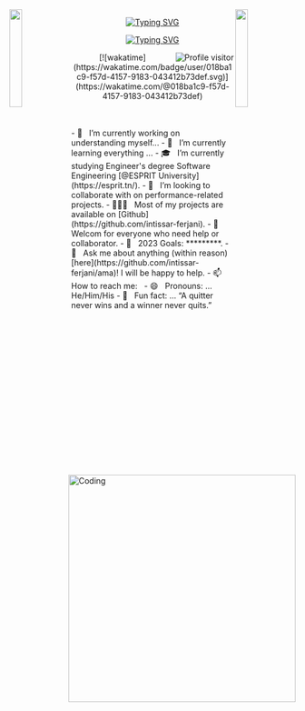 <!--
![logo](logo.png)-->
<img align="left" src="https://user-images.githubusercontent.com/65187002/144930161-2f783401-8d27-4fdf-a2f7-cc0ba32f1f1f.gif" width="21%" style="display:inline;">
<img align="right" src="https://user-images.githubusercontent.com/65187002/144930161-2f783401-8d27-4fdf-a2f7-cc0ba32f1f1f.gif" width="21%" style="display:inline;">
	
<p align="center">
	<a href="https://git.io/typing-svg"><img src="https://readme-typing-svg.demolab.com?&weight=350&size=25&pause=1000&color=F762DB&repeat=false&random=false&width=435&lines=Hi+%F0%9F%91%8B%2C+I'm+Intissar+Ferjani" alt="Typing SVG" /></a>
</p>
<p align="center">
<a align="center" href="https://git.io/typing-svg"><img src="https://readme-typing-svg.demolab.com?font=Fira+Code&weight=200&size=20&pause=1000&color=F762DBFF&random=false&width=435&lines=Passionate+Programmer+from+Tunisia;Full-Stack+web+developer;Young+Software+Engineer+Student;Self-Finder+and+Instructor;Always+learning+new+things" alt="Typing SVG" /></a>
</p>
<p align="center">
<a href="https://komarev.com/ghpvc/?username=intissar-ferjani">
   <img align="right" src="https://komarev.com/ghpvc/?username=intissar-ferjani&label=Visitors&color=0e75b6&style=flat" alt="Profile visitor" />
</a>
<!--[![wakatime](https://wakatime.com/badge/user/018ba1c5-fe7e-4872-88e0-291c793a183a.svg)](https://wakatime.com/@018ba1c5-fe7e-4872-88e0-291c793a183a)-->
[![wakatime](https://wakatime.com/badge/user/018ba1c9-f57d-4157-9183-043412b73def.svg)](https://wakatime.com/@018ba1c9-f57d-4157-9183-043412b73def)
</p>
<img align="right" alt="Coding" width="400" src="https://user-images.githubusercontent.com/74038190/229223263-cf2e4b07-2615-4f87-9c38-e37600f8381a.gif">
<br><br>
- 🔭 &nbsp; I’m currently working on understanding myself...
<!-- - 🎙️ &nbsp; Host the [PRODCAST-NAME]() podcast. -->
- 🌱 &nbsp; I’m currently learning everything ...
<!-- - 👨🏻‍🎓 &nbsp; I graduated with a Bachelor's degree in Computer Science from [ISAMM](http://www.isa2m.rnu.tn/). -->
- 🎓 &nbsp; I’m currently studying Engineer's degree Software Engineering [@ESPRIT University](https://esprit.tn/).
- 👯 &nbsp; I’m looking to collaborate with on performance-related projects.
<!-- - 🤔 &nbsp; I’m looking for help with ... -->
- 👨🏻‍💻 &nbsp; Most of my projects are available on [Github](https://github.com/intissar-ferjani).
- 🤝 &nbsp; Welcom for everyone who need help or collaborator.
- 🥅 &nbsp; 2023 Goals: *********.
- 💬 &nbsp; Ask me about anything (within reason) [here](https://github.com/intissar-ferjani/ama)! I will be happy to help.
- 📫 &nbsp; How to reach me: &nbsp;
- 😄 &nbsp; Pronouns: ... He/Him/His
- 👾 &nbsp; Fun fact: ... “A quitter never wins and a winner never quits.”
<br>
